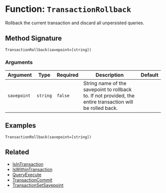 [comment]: # (Note: This documentation is generated dynamically in the build process.  To modify the contents, change the javadoc on the _invoke method of the BIF class)

# Function: `TransactionRollback`

Rollback the current transaction and discard all unpersisted queries.

## Method Signature
```
TransactionRollback(savepoint=[string])
```
### Arguments

| Argument | Type | Required | Description | Default |
|----------|------|----------|-------------|---------|
| `savepoint` | `string` | `false` | String name of the savepoint to rollback to. If not provided, the entire transaction will be rolled back. |  |

## Examples

```
TransactionRollback(savepoint=[string])
```

## Related
  * [IsInTransaction](IsInTransaction.md)
  * [IsWithinTransaction](IsWithinTransaction.md)
  * [QueryExecute](QueryExecute.md)
  * [TransactionCommit](TransactionCommit.md)
  * [TransactionSetSavepoint](TransactionSetSavepoint.md)
